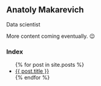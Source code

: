 ## Anatoly Makarevich

Data scientist

More content coming eventually. :wink:

### Index

<ul>
  {% for post in site.posts %}
    <li>
      <a href="{{ post.url }}">{{ post.title }}</a>
    </li>
  {% endfor %}
</ul>
